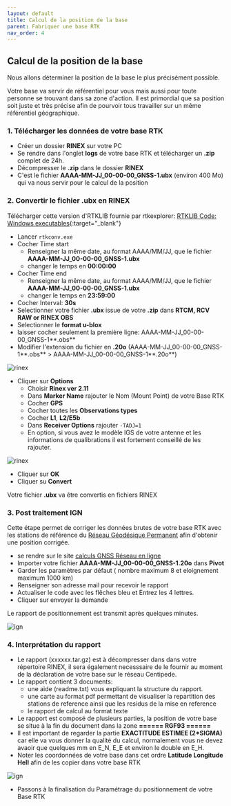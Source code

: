 ```yaml
---
layout: default
title: Calcul de la position de la base
parent: Fabriquer une base RTK
nav_order: 4
---
```


## Calcul de la position de la base

Nous allons déterminer la position de la base le plus précisément possible.

Votre base va servir de référentiel pour vous mais aussi pour toute personne se trouvant dans sa zone d'action. Il est primordial que sa position soit juste et très précise afin de pourvoir tous travailler sur un même référentiel géographique.

### 1. Télécharger les données de votre base RTK

* Créer un dossier **RINEX** sur votre PC 
* Se rendre dans l'onglet **logs** de votre base RTK et télécharger un **.zip** complet de 24h.
* Décompresser le **.zip** dans le dossier **RINEX**
* C'est le fichier **AAAA-MM-JJ_00-00-00_GNSS-1.ubx** (environ 400 Mo) qui va nous servir pour le calcul de la position

### 2. Convertir le fichier .ubx en RINEX

Télécharger cette version d'RTKLIB fournie par rtkexplorer: [RTKLIB Code: Windows executables](http://rtkexplorer.com/downloads/rtklib-code/){:target="_blank"}

* Lancer ```rtkconv.exe```
* Cocher Time start
	* Renseigner la même date, au format AAAA/MM/JJ, que le fichier **AAAA-MM-JJ_00-00-00_GNSS-1.ubx**
	* changer le temps en **00:00:00**
* Cocher Time end
	* Renseigner la même date, au format AAAA/MM/JJ, que le fichier **AAAA-MM-JJ_00-00-00_GNSS-1.ubx**
	* changer le temps en **23:59:00**
* Cocher Interval: **30s**
* Selectionner votre fichier **.ubx** issue de votre **.zip** dans **RTCM, RCV RAW or RINEX OBS**
* Selectionner le **format u-blox**
* laisser cocher seulement la première ligne: AAAA-MM-JJ_00-00-00_GNSS-1**.obs**
* Modifier l'extension du fichier en **.20o** (AAAA-MM-JJ_00-00-00_GNSS-1**.obs** > AAAA-MM-JJ_00-00-00_GNSS-1**.20o**)

![rinex](https://jancelin.github.io/docs-centipedeRTK/assets/images/positionnement/rinex1.png)

* Cliquer sur **Options**
	* Choisir **Rinex ver 2.11**
	* Dans **Marker Name** rajouter le Nom (Mount Point) de votre Base RTK
	* Cocher **GPS**
	* Cocher toutes les **Observations types**
	* Cocher **L1**, **L2/E5b**
	* Dans **Receiver Options** rajouter ```-TADJ=1```
	* En option, si vous avez le modèle IGS de votre antenne et les informations de qualibrations il est fortement conseillé de les rajouter.

![rinex](https://jancelin.github.io/docs-centipedeRTK/assets/images/positionnement/rinex2.png)

* Cliquer sur **OK**
* Cliquer su **Convert**

Votre fichier **.ubx** va être convertis en fichiers RINEX
    
### 3. Post traitement IGN

Cette étape permet de corriger les données brutes de votre base RTK avec les stations de référence du [Réseau Géodésique Permanent](http://rgp.ign.fr/) afin d'obtenir une position corrigée.

* se rendre sur le site [calculs GNSS Réseau en ligne](http://rgp.ign.fr/SERVICES/calcul_online.php)
* Importer votre fichier **AAAA-MM-JJ_00-00-00_GNSS-1.20o** dans **Pivot**
* Garder les paramètres par défaut ( nombre maximum 8 et eloignement maximum 1000 km)
* Renseigner son adresse mail pour recevoir le rapport
* Actualiser le code avec les flêches bleu et Entrez les 4 lettres.
* Cliquer sur envoyer la demande

Le rapport de positionnement est transmit après quelques minutes.

![ign](https://jancelin.github.io/docs-centipedeRTK/assets/images/positionnement/ign_reseau_en_ligne.png)


### 4. Interprétation du rapport 

* Le rapport (xxxxxx.tar.gz) est à décompresser dans dans votre répertoire RINEX, il sera également necesssaire de le fournir au moment de la déclaration de votre base sur le réseau Centipede.
* Le rapport contient 3 documents:
	* une aide (readme.txt) vous expliquant la structure du rapport.
	* une carte au format pdf permettant de visualiser la repartition des stations de reference ainsi que les residus de la mise en reference
	* le rapport de calcul au format texte 
* Le rapport est composé de plusieurs parties, la position de votre base se situe à la fin du document dans la zone **====== RGF93 ======**
* Il est important de regarder la partie **EXACTITUDE ESTIMEE (2*SIGMA)** car elle va vous donner la qualité du calcul, normalement vous ne devez avaoir que quelques mm en E_N, E_E et environ le double en E_H.
* Noter les coordonnées de votre base dans cet ordre **Latitude Longitude Hell** afin de les copier dans votre base RTK

![ign](https://jancelin.github.io/docs-centipedeRTK/assets/images/positionnement/rapport_ign.png)


* Passons à la finalisation du Paramétrage du positionnement de votre Base RTK

